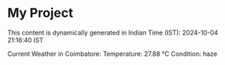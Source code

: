 # My Project

This content is dynamically generated in Indian Time (IST): 2024-10-04 21:16:40 IST


Current Weather in Coimbatore:
Temperature: 27.88 °C
Condition: haze
